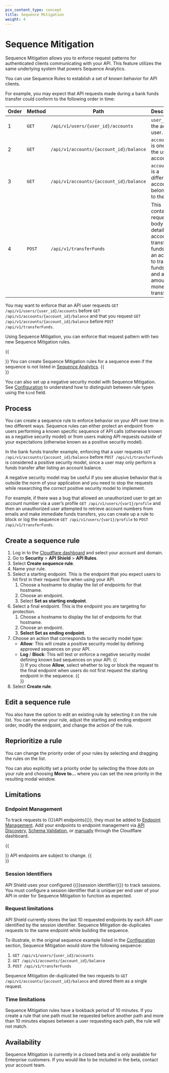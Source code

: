 ```yaml
---
pcx_content_type: concept
title: Sequence Mitigation
weight: 4
---
```


# Sequence Mitigation

Sequence Mitigation allows you to enforce request patterns for authenticated clients communicating with your API. This feature utilizes the same underlying system that powers Sequence Analytics.

You can use Sequence Rules to establish a set of known behavior for API clients.

For example, you may expect that API requests made during a bank funds transfer could conform to the following order in time:

| Order | Method | Path | Description |
| --- | --- | --- | --- |
| 1 | `GET` | `/api/v1/users/{user_id}/accounts` | `user_id` is the active user. |
| 2 | `GET` | `/api/v1/accounts/{account_id}/balance` | `account_id` is one of the user’s accounts. |
| 3 | `GET` | `/api/v1/accounts/{account_id}/balance` | `account_id` is a different account belonging to the user. |
| 4 | `POST` | `/api/v1/transferFunds` | This contains a request body detailing an account to transfer funds from, an account to transfer funds to, and an amount of money to transfer. |

You may want to enforce that an API user requests `GET /api/v1/users/{user_id}/accounts` before `GET /api/v1/accounts/{account_id}/balance` and that you request `GET /api/v1/accounts/{account_id}/balance` before `POST /api/v1/transferFunds`.

Using Sequence Mitigation, you can enforce that request pattern with two new Sequence Mitigation rules.

{{<Aside type="note">}}
You can create Sequence Mitigation rules for a sequence even if the sequence is not listed in [Sequence Analytics](/api-shield/security/sequence-analytics/).
{{</Aside>}}

You can also set up a negative security model with Sequence Mitigation. See [Configuration](/api-shield/security/sequence-mitigation/configure/#configure) to understand how to distinguish between rule types using the `kind` field.

## Process

You can create a sequence rule to enforce behavior on your API over time in two different ways. Sequence rules can either protect an endpoint from users performing a known specific sequence of API calls (otherwise known as a negative security model) or from users making API requests outside of your expectations (otherwise known as a positive security model).

In the bank funds transfer example, enforcing that a user requests `GET /api/v1/accounts/{account_id}/balance` before `POST /api/v1/transferFunds` is considered a positive security model, since a user may only perform a funds transfer after listing an account balance.

A negative security model may be useful if you see abusive behavior that is outside the norm of your application and you need to stop the requests while researching the correct positive security model to implement. 

For example, if there was a bug that allowed an unauthorized user to get an account number via a user’s profile `GET /api/v1/users/{var1}/profile` and then an unauthorized user attempted to retrieve account numbers from emails and make immediate funds transfers, you can create up a rule to block or log the sequence `GET /api/v1/users/{var1}/profile` to `POST /api/v1/transferFunds`.

## Create a sequence rule

1. Log in to the [Cloudflare dashboard](https://dash.cloudflare.com/) and select your account and domain.
2. Go to **Security** > **API Shield** > **API Rules**.
3. Select **Create sequence rule**. 
4. Name your rule.
5. Select a starting endpoint. This is the endpoint that you expect users to hit first in their request flow when using your API.
    1. Choose a hostname to display the list of endpoints for that hostname.
    2. Choose an endpoint.
    3. Select **Set as starting endpoint**.
6. Select a final endpoint. This is the endpoint you are targeting for protection.
    1. Choose a hostname to display the list of endpoints for that hostname.
    2. Choose an endpoint.
    3. **Select Set as ending endpoint**.
7. Choose an action that corresponds to the security model type:
    - **Allow**: This will create a positive security model by defining approved sequences on your API.
    - **Log** / **Block**: This will test or enforce a negative security model defining known bad sequences on your API.
{{<Aside type="note">}} 
If you chose **Allow**, select whether to log or block the request to the final endpoint when users do not first request the starting endpoint in the sequence.
{{</Aside>}}
8. Select **Create rule**.

## Edit a sequence rule 

You also have the option to edit an existing rule by selecting it on the rule list. You can rename your rule, adjust the starting and ending endpoint order, modify the endpoint, and change the action of the rule. 

## Reprioritize a rule

You can change the priority order of your rules by selecting and dragging the rules on the list. 

You can also explicitly set a priority order by selecting the three dots on your rule and choosing **Move to…** where you can set the new priority in the resulting modal window.

## Limitations

### Endpoint Management

To track requests to {{<glossary-tooltip term_id="API endpoint">}}API endpoints{{</glossary-tooltip>}}, they must be added to [Endpoint Management](/api-shield/management-and-monitoring/). Add your endpoints to endpoint management via [API Discovery](/api-shield/security/api-discovery/), [Schema Validation](/api-shield/security/schema-validation/), or [manually](/api-shield/management-and-monitoring/#add-endpoints-manually) through the Cloudflare dashboard.

{{<Aside type="note">}}
API endpoints are subject to change.
{{</Aside>}}

### Session Identifiers

API Shield uses your configured {{<glossary-tooltip term_id="session identifier">}}session identifier{{</glossary-tooltip>}} to track sessions. You must configure a session identifier that is unique per end user of your API in order for Sequence Mitigation to function as expected.

### Request limitations

API Shield currently stores the last 10 requested endpoints by each API user identified by the session identifier. Sequence Mitigation de-duplicates requests to the same endpoint while building the sequence. 

To illustrate, in the original sequence example listed in the [Configuration](/api-shield/security/sequence-mitigation/configure/) section, Sequence Mitigation would store the following sequence:

1. `GET /api/v1/users/{user_id}/accounts`
2. `GET /api/v1/accounts/{account_id}/balance`
3. `POST /api/v1/transferFunds`

Sequence Mitigation de-duplicated the two requests to `GET /api/v1/accounts/{account_id}/balance` and stored them as a single request.

### Time limitations

Sequence Mitigation rules have a lookback period of 10 minutes. If you create a rule that one path must be requested before another path and more than 10 minutes elapses between a user requesting each path, the rule will not match.

## Availability

Sequence Mitigation is currently in a closed beta and is only available for Enterprise customers. If you would like to be included in the beta, contact your account team.